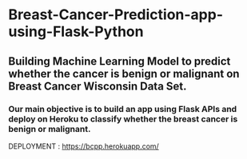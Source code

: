 # Breast-Cancer-Prediction-app-using-Flask-Python
## Building Machine Learning Model to predict whether the cancer is benign or malignant on Breast Cancer Wisconsin Data Set.
### Our main objective is to build an app using Flask APIs and deploy on Heroku to classify whether the breast cancer is benign or malignant.

DEPLOYMENT : https://bcpp.herokuapp.com/
